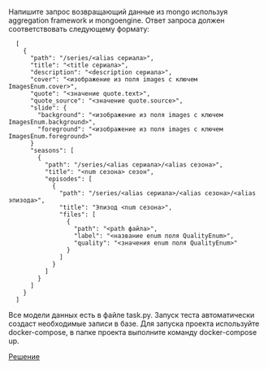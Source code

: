 Напишите запрос возвращающий данные из mongo используя aggregation framework и mongoengine. Ответ запроса должен соответствовать следующему формату:

```
  [
    {
      "path": "/series/<alias сериала>",
      "title": "<title сериала>",
      "description": "<description сериала>",
      "cover": "<изображение из поля images с ключем ImagesEnum.cover>",
      "quote": "<значение quote.text>",
      "quote_source": "<значение quote.source>",
      "slide": {
        "background": "<изображение из поля images с ключем ImagesEnum.background>",
        "foreground": "<изображение из поля images с ключем ImagesEnum.foreground>"
      }
      "seasons": [
        {
          "path": "/series/<alias сериала>/<alias сезона>",
          "title": "<num сезона> сезон",
          "episodes": [
            {
              "path": "/series/<alias сериала>/<alias сезона>/<alias эпизода>",
              "title": "Эпизод <num сезона>",
              "files": [
                {
                  "path": "<path файла>",
                  "label": "<название enum поля QualityEnum>",
                  "quality": "<значения enum поля QualityEnum>"
                }
              ]
            }
          ]
        }
      ]
    }
  ]
```


Все модели данных есть в файле task.py. Запуск теста автоматически создаст необходимые записи в базе. Для запуска проекта используйте docker-compose, в папке проекта выполните команду docker-compose up.

[Решение](https://github.com/mxmaslin/Test-tasks/blob/master/solutions/tests_python/extract_from_mongo/task.py "Решение задания на получение из MongoDB данных и их форматирование")
